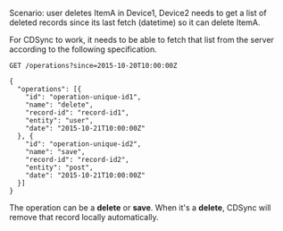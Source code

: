Scenario: user deletes ItemA in Device1, Device2 needs to get a list of deleted
records since its last fetch (datetime) so it can delete ItemA.

For CDSync to work, it needs to be able to fetch that list from the server
according to the following specification.

```
GET /operations?since=2015-10-20T10:00:00Z

{
  "operations": [{
    "id": "operation-unique-id1",
    "name": "delete",
    "record-id": "record-id1",
    "entity": "user",
    "date": "2015-10-21T10:00:00Z"
  }, {
    "id": "operation-unique-id2",
    "name": "save",
    "record-id": "record-id2",
    "entity": "post",
    "date": "2015-10-21T10:00:00Z"
  }]
}
```

The operation can be a **delete** or **save**. When it's a **delete**, CDSync
will remove that record locally automatically.
